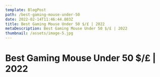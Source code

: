 ```yaml
---
template: BlogPost
path: /best-gaming-mouse-under-50
date: 2022-02-14T11:46:44.803Z
title: Best Gaming Mouse Under 50 $/£ | 2022
metaDescription: Best Gaming Mouse Under 50 $/£ | 2022
thumbnail: /assets/image-5.jpg
---
```

# Best Gaming Mouse Under 50 $/£ | 2022

